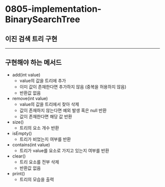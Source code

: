 # 0805-implementation-BinarySearchTree
## 이진 검색 트리 구현

---

## 구현해야 하는 메서드

- add(int value)
    - value의 값을 트리에 추가
    - 이미 값이 존재한다면 추가하지 않음 (중복을 허용하지 않음)
    - 반환값 없음
- remove(int value)
    - value의 값을 트리에서 찾아 삭제
    - 값이 존재하지 않는다면 예외 발생 혹은 null 반환
    - 값이 존재한다면 해당 값 반환
- size()
    - 트리의 요소 개수 반환
- isEmpty()
    - 트리가 비었는지 여부를 반환
- contains(int value)
    - 트리가 value를 요소로 가지고 있는지 여부를 반환
- clear()
    - 트리 요소를 전부 삭제
    - 반환값 없음
- print()
    - 트리의 모습을 출력